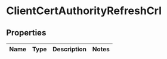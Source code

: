 
# ClientCertAuthorityRefreshCrl

## Properties
Name | Type | Description | Notes
------------ | ------------- | ------------- | -------------



